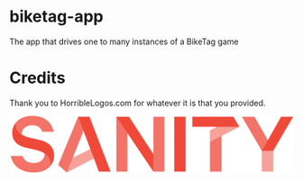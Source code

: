# biketag-app

The app that drives one to many instances of a BikeTag game



# Credits

Thank you to HorribleLogos.com for whatever it is that you provided.

[![Sanity.io][sanity-image]](https://sanity.io)

[sanity-image]: https://raw.githubusercontent.com/keneucker/biketag-app/production/public/img/sanity-logo.png
